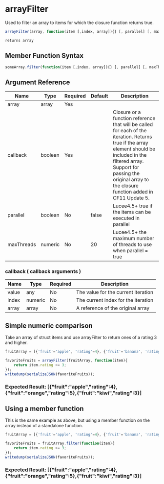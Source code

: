 # arrayFilter

Used to filter an array to items for which the closure function returns true.

```javascript
arrayFilter(array, function(item [,index, array]){} [, parallel] [, maxThreads])
```

```javascript
returns array
```

## Member Function Syntax

```javascript
someArray.filter(function(item [,index, array]){} [, parallel] [, maxThreads])
```

## Argument Reference

| Name | Type | Required | Default | Description |
| --- | --- | --- | --- | --- |
| array | array | Yes |  |  |
| callback | boolean | Yes |  | Closure or a function reference that will be called for each of the iteration. Returns true if the array element should be included in the filtered array. Support for passing the original array to the closure function added in CF11 Update 5. |
| parallel | boolean | No | false | Lucee4.5+ true if the items can be executed in parallel |
| maxThreads | numeric | No | 20 | Lucee4.5+ the maximum number of threads to use when parallel = true |

### callback ( callback arguments )
| Name | Type | Required | Description |
| --- | --- | --- | --- |
| value | any | No | The value for the current iteration
| index | numeric | No | The current index for the iteration
| array | array | No | A reference of the original array

## Simple numeric comparison

Take an array of struct items and use arrayFilter to return ones of a rating 3 and higher.

```javascript
fruitArray = [{'fruit'='apple', 'rating'=4}, {'fruit'='banana', 'rating'=1}, {'fruit'='orange', 'rating'=5}, {'fruit'='mango', 'rating'=2}, {'fruit'='kiwi', 'rating'=3}];

favoriteFruits = arrayFilter(fruitArray, function(item){
	return item.rating >= 3;
});
writedump(serializeJSON(favoriteFruits));
```

### Expected Result: [{"fruit":"apple","rating":4},{"fruit":"orange","rating":5},{"fruit":"kiwi","rating":3}]

## Using a member function

This is the same example as above, but using a member function on the array instead of a standalone function.

```javascript
fruitArray = [{'fruit'='apple', 'rating'=4}, {'fruit'='banana', 'rating'=1}, {'fruit'='orange', 'rating'=5}, {'fruit'='mango', 'rating'=2}, {'fruit'='kiwi', 'rating'=3}];

favoriteFruits = fruitArray.filter(function(item){
	return item.rating >= 3;
});
writedump(serializeJSON(favoriteFruits));
```

### Expected Result: [{"fruit":"apple","rating":4},{"fruit":"orange","rating":5},{"fruit":"kiwi","rating":3}]
